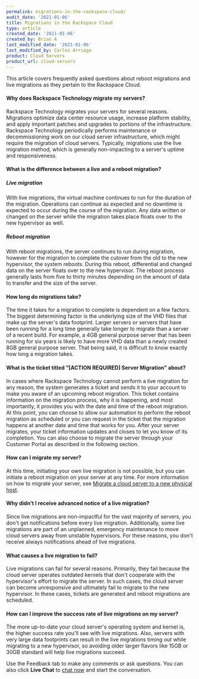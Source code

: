 ```yaml
---  
permalink: migrations-in-the-rackspace-cloud/
audit_date: '2021-01-06'
title: Migrations in the Rackspace Cloud
type: article
created_date: '2021-01-06'
created_by: Brian A
last_modified_date: '2021-01-06'
last_modified_by: Carlos Arriaga
product: Cloud Servers
product_url: cloud-servers
---
```


This article covers frequently asked questions about reboot migrations and
live migrations as they pertain to the Rackspace Cloud.

#### Why does Rackspace Technology migrate my servers?

Rackspace Technology migrates your servers for several reasons. Migrations optimize
data center resource usage, increase platform stability, and apply important
patches and upgrades to portions of the infrastructure. Rackspace Technology
periodically performs maintenance or decommissioning work on our cloud server
infrastructure, which might require the migration of cloud servers.
Typically, migrations use the live migration method, which is generally
non-impacting to a server's uptime and responsiveness.

#### What is the difference between a live and a reboot migration?

##### Live migration

With live migrations, the virtual machine continues to run for the duration
of the migration. Operations can continue as expected and no downtime is expected
to occur during the course of the migration. Any data written or changed on the
server while the migration takes place floats over to the new hypervisor as well.

##### Reboot migration

With reboot migrations, the server continues to run during migration, however for
the migration to complete the cutover from the old to the new hypervisor, the system
reboots. During this reboot, differential and changed data on the server floats over
to the new hypervisor. The reboot process generally lasts from five to thirty
minutes depending on the amount of data to transfer and the size of the server.

#### How long do migrations take?

The time it takes for a migration to complete is dependent on a few factors. The
biggest determining factor is the underlying size of the VHD files that make
up the server's data footprint. Larger servers or servers that have been running
for a long time generally take longer to migrate than a server of a recent
build. For example, a 4GB general purpose server that has been running for six
years is likely to have more VHD data than a newly created 8GB general purpose
server. That being said, it is difficult to know exactly how long a migration takes.

#### What is the ticket titled "[ACTION REQUIRED] Server Migration" about?

In cases where Rackspace Technology cannot perform a live migration for any reason, 
the system generates a ticket and sends it to your account to make you aware of 
an upcoming reboot migration. This ticket contains information on the migration process, 
why it is happening, and most importantly, it provides you with the date and time
of the reboot migration. At this point, you can choose to allow our automation
to perform the reboot migration as scheduled or you can request in the ticket
that the migration happens at another date and time that works for you. After
your server migrates, your ticket information updates and closes to let you
know of its completion. You can also choose to migrate the server through your
Customer Portal as described in the following section.

#### How can I migrate my server?

At this time, initiating your own live migration is not possible, but you can
initiate a reboot migration on your server at any time. For more
information on how to migrate your server, see
[Migrate a cloud server to a new physical host](/support/how-to/migrate-a-cloud-server-to-a-new-physical-host/).

#### Why didn't I receive advanced notice of a live migration?

Since live migrations are non-impactful for the vast majority of
servers, you don't get notifications before every live migration.
Additionally, some live migrations are part of an unplanned, emergency
maintenance to move cloud servers away from unstable hypervisors. For
these reasons, you don't receive always notifications ahead of live migrations. 

#### What causes a live migration to fail?

Live migrations can fail for several reasons. Primarily, they fail
because the cloud server operates outdated kernels that don't
cooperate with the hypervisor's effort to migrate the server. In
such cases, the cloud server can become unresponsive and ultimately
fail to migrate to the new hypervisor. In these cases, tickets are
generated and reboot migrations are scheduled. 

#### How can I improve the success rate of live migrations on my server? 

The more up-to-date your cloud server's operating system and kernel
is, the higher success rate you'll see with live migrations. Also,
servers with very large data footprints can result in the live migrations
timing out while migrating to a new hypervisor, so avoiding older
larger flavors like 15GB or 30GB standard will help live migrations succeed.


Use the Feedback tab to make any comments or ask questions. You can also click
**Live Chat** to [chat now](https://www.rackspace.com/) and start the conversation.



